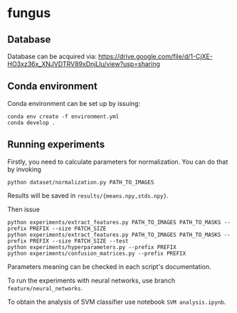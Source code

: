 # fungus

## Database

Database can be acquired via: https://drive.google.com/file/d/1-CjXE-HO3xz36x_XNJVDTRV89xDnjLlu/view?usp=sharing

## Conda environment

Conda environment can be set up by issuing:

```
conda env create -f environment.yml
conda develop .
```

## Running experiments

Firstly, you need to calculate parameters for normalization. You can do that by invoking

```
python dataset/normalization.py PATH_TO_IMAGES
```

Results will be saved in `results/{means.npy,stds.npy}`.

Then issue

```
python experiments/extract_features.py PATH_TO_IMAGES PATH_TO_MASKS --prefix PREFIX --size PATCH_SIZE
python experiments/extract_features.py PATH_TO_IMAGES PATH_TO_MASKS --prefix PREFIX --size PATCH_SIZE --test
python experiments/hyperparameters.py --prefix PREFIX
python experiments/confusion_matrices.py --prefix PREFIX
```

Parameters meaning can be checked in each script's documentation.

To run the experiments with neural networks, use branch `feature/neural_networks`.

To obtain the analysis of SVM classifier use notebook `SVM analysis.ipynb`.
